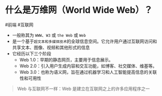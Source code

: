 
# 什么是万维网（World Wide Web）？


#前端 #互联网 

- 一般称其为 `WWW`、`W3` 或 `the Web` 或 `Web` 
- 是一个基于`超文本和多媒体技术`的全球信息空间。它允许用户通过互联网访问和共享文本、图像、视频和其他形式的信息
- 它经历以下三个阶段
   - Web 1.0：早期的静态网页，主要用于信息展示。
   - Web 2.0：引入用户生成内容和交互功能，如博客、社交媒体、维基等。
   - Web 3.0：也称为语义网，旨在通过机器学习和人工智能提高信息的关联性和可用性

> Web 与互联网不一样：Web 是建立在互联网之上的许多应用程序之一

